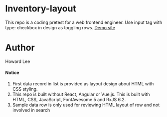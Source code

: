 # Inventory-layout

This repo is a coding pretest for a web frontend engineer. Use input tag with type: checkbox in design as toggling rows. [Demo site](https://yhunglee.github.io/inventory-layout/)

# Author

Howard Lee

#### Notice

1. First data record in list is provided as layout design about HTML with CSS styling.
2. This repo is built without React, Angular or Vue.js. This is built with HTML, CSS, JavaScript, FontAwesome 5 and RxJS 6.2.
3. Sample data row is only used for reviewing HTML layout of row and not
   involved in search
